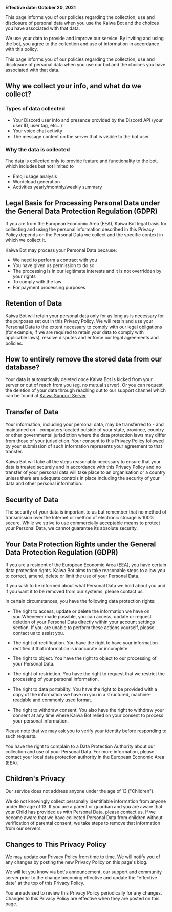 **Effective date: October 20, 2021**

This page informs you of our policies regarding the collection, use and disclosure of personal data when you use the Kaiwa Bot and the choices you have associated with that data.

We use your data to provide and improve our service. By inviting and using the bot, you agree to the collection and use of information in accordance with this policy.

This page informs you of our policies regarding the collection, use and disclosure of personal data when you use our bot and the choices you have associated with that data.

## Why we collect your info, and what do we collect?

### Types of data collected

* Your Discord user info and presence provided by the Discord API (your user ID, user tag, etc...)
* Your voice chat activity 
* The message content on the server that is visible to the bot user

### Why the data is collected
The data is collected only to provide feature and functionality to the bot, which includes but not limited to
* Emoji usage analysis
* Wordcloud generation
* Activities yearly/monthly/weekly summary

## Legal Basis for Processing Personal Data under the General Data Protection Regulation (GDPR)
If you are from the European Economic Area (EEA), Kaiwa Bot legal basis for collecting and using the personal information described in this Privacy Policy depends on the Personal Data we collect and the specific context in which we collect it.

Kaiwa Bot may process your Personal Data because:
* We need to perform a contract with you
* You have given us permission to do so
* The processing is in our legitimate interests and it is not overridden by your rights
* To comply with the law
* For payment processing purposes

## Retention of Data
Kaiwa Bot will retain your personal data only for as long as is necessary for the purposes set out in this Privacy Policy. We will retain and use your Personal Data to the extent necessary to comply with our legal obligations (for example, if we are required to retain your data to comply with applicable laws), resolve disputes and enforce our legal agreements and policies.

## How to entirely remove the stored data from our database?
Your data is automatically deleted once Kaiwa Bot is kicked from your server or out of reach from you (eg. no mutual server). Or you can request the deletion of your data through reaching out to our support channel which can be found at [Kaiwa Support Server](https://discord.gg/R3QMteNWSw)

## Transfer of Data
Your information, including your personal data, may be transferred to - and maintained on - computers located outside of your state, province, country or other governmental jurisdiction where the data protection laws may differ from those of your jurisdiction.
Your consent to this Privacy Policy followed by your submission of such information represents your agreement to that transfer.

Kaiwa Bot will take all the steps reasonably necessary to ensure that your data is treated securely and in accordance with this Privacy Policy and no transfer of your personal data will take place to an organisation or a country unless there are adequate controls in place including the security of your data and other personal information.

## Security of Data
The security of your data is important to us but remember that no method of transmission over the Internet or method of electronic storage is 100% secure. While we strive to use commercially acceptable means to protect your Personal Data, we cannot guarantee its absolute security.

## Your Data Protection Rights under the General Data Protection Regulation (GDPR)
If you are a resident of the European Economic Area (EEA), you have certain data protection rights. Kaiwa Bot aims to take reasonable steps to allow you to correct, amend, delete or limit the use of your Personal Data.

If you wish to be informed about what Personal Data we hold about you and if you want it to be removed from our systems, please contact us.

In certain circumstances, you have the following data protection rights:

* The right to access, update or delete the information we have on you.Whenever made possible, you can access, update or request deletion of your Personal Data directly within your account settings section. If you are unable to perform these actions yourself, please contact us to assist you.

* The right of rectification. You have the right to have your information rectified if that information is inaccurate or incomplete.

* The right to object. You have the right to object to our processing of your Personal Data.

* The right of restriction. You have the right to request that we restrict the processing of your personal information.

* The right to data portability. You have the right to be provided with a copy of the information we have on you in a structured, machine-readable and commonly used format.

* The right to withdraw consent. You also have the right to withdraw your consent at any time where Kaiwa Bot relied on your consent to process your personal information.

Please note that we may ask you to verify your identity before responding to such requests.

You have the right to complain to a Data Protection Authority about our collection and use of your Personal Data. For more information, please contact your local data protection authority in the European Economic Area (EEA).
## Children's Privacy
Our service does not address anyone under the age of 13 ("Children").

We do not knowingly collect personally identifiable information from anyone under the age of 13. If you are a parent or guardian and you are aware that your Child has provided us with Personal Data, please contact us. If we become aware that we have collected Personal Data from children without verification of parental consent, we take steps to remove that information from our servers.

## Changes to This Privacy Policy
We may update our Privacy Policy from time to time. We will notify you of any changes by posting the new Privacy Policy on this page's blog.

We will let you know via bot's announcement, our support and community server prior to the change becoming effective and update the "effective date" at the top of this Privacy Policy.

You are advised to review this Privacy Policy periodically for any changes. Changes to this Privacy Policy are effective when they are posted on this page.

